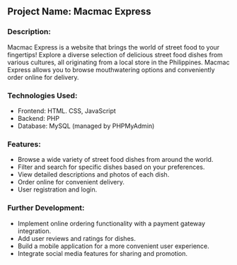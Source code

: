 ## Project Name: Macmac Express

### Description:

Macmac Express is a website that brings the world of street food to your fingertips! Explore a diverse selection of delicious street food dishes from various cultures, all originating from a local store in the Philippines. Macmac Express allows you to browse mouthwatering options and conveniently order online for delivery.

### Technologies Used:

 - Frontend: HTML. CSS, JavaScript
 - Backend: PHP
 - Database: MySQL (managed by PHPMyAdmin)

### Features:

 - Browse a wide variety of street food dishes from around the world.
 - Filter and search for specific dishes based on your preferences.
 - View detailed descriptions and photos of each dish.
 - Order online for convenient delivery.
 - User registration and login.

### Further Development:

 - Implement online ordering functionality with a payment gateway integration.
 - Add user reviews and ratings for dishes.
 - Build a mobile application for a more convenient user experience.
 - Integrate social media features for sharing and promotion.